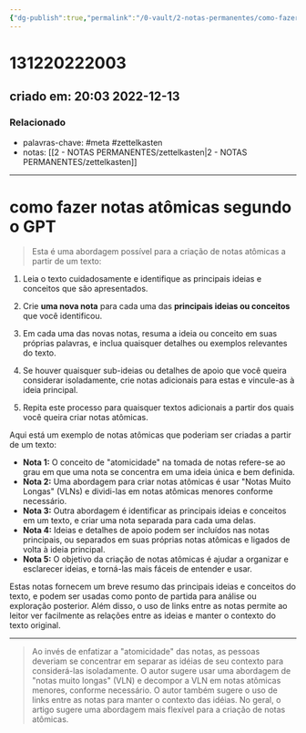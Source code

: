 ```yaml
---
{"dg-publish":true,"permalink":"/0-vault/2-notas-permanentes/como-fazer-notas-atomicas-segundo-o-gpt/","tags":["permanente","meta","zettelkasten"],"dgHomeLink":true,"dgShowLocalGraph":true,"dgShowFileTree":true,"dgEnableSearch":true}
---
```


# 131220222003
## criado em: 20:03 2022-12-13

### Relacionado
- palavras-chave: #meta #zettelkasten 
- notas: [[2 - NOTAS PERMANENTES/zettelkasten\|2 - NOTAS PERMANENTES/zettelkasten]]
---
# como fazer notas atômicas segundo o GPT

>Esta é uma abordagem possível para a criação de notas atômicas a partir de um texto:

1.  Leia o texto cuidadosamente e identifique as principais ideias e conceitos que são apresentados.
    
2.  Crie **uma nova nota** para cada uma das **principais ideias ou conceitos** que você identificou.
    
3.  Em cada uma das novas notas, resuma a ideia ou conceito em suas próprias palavras, e inclua quaisquer detalhes ou exemplos relevantes do texto.
    
4.  Se houver quaisquer sub-ideias ou detalhes de apoio que você queira considerar isoladamente, crie notas adicionais para estas e vincule-as à ideia principal.
    
5.  Repita este processo para quaisquer textos adicionais a partir dos quais você queira criar notas atômicas.
    

Aqui está um exemplo de notas atômicas que poderiam ser criadas a partir de um texto:

- **Nota 1:** O conceito de "atomicidade" na tomada de notas refere-se ao grau em que uma nota se concentra em uma ideia única e bem definida.
- **Nota 2:** Uma abordagem para criar notas atômicas é usar "Notas Muito Longas" (VLNs) e dividi-las em notas atômicas menores conforme necessário.
- **Nota 3:** Outra abordagem é identificar as principais ideias e conceitos em um texto, e criar uma nota separada para cada uma delas.
- **Nota 4:** Ideias e detalhes de apoio podem ser incluídos nas notas principais, ou separados em suas próprias notas atômicas e ligados de volta à ideia principal.
- **Nota 5:** O objetivo da criação de notas atômicas é ajudar a organizar e esclarecer ideias, e torná-las mais fáceis de entender e usar.

Estas notas fornecem um breve resumo das principais ideias e conceitos do texto, e podem ser usadas como ponto de partida para análise ou exploração posterior. Além disso, o uso de links entre as notas permite ao leitor ver facilmente as relações entre as ideias e manter o contexto do texto original.


---

>Ao invés de enfatizar a "atomicidade" das notas, as pessoas deveriam se concentrar em separar as idéias de seu contexto para considerá-las isoladamente. O autor sugere usar uma abordagem de "notas muito longas" (VLN) e decompor a VLN em notas atômicas menores, conforme necessário. O autor também sugere o uso de links entre as notas para manter o contexto das idéias. No geral, o artigo sugere uma abordagem mais flexível para a criação de notas atômicas.